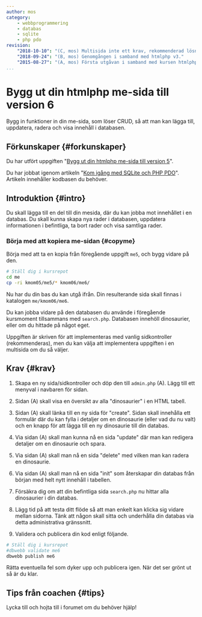 ```yaml
---
author: mos
category:
    - webbprogrammering
    - databas
    - sqlite
    - php pdo
revision:
    "2018-10-10": "(C, mos) Multisida inte ett krav, rekommenderad lösning med sidkontroller."
    "2018-09-24": "(B, mos) Genomgången i samband med htmlphp v3."
    "2015-08-27": "(A, mos) Första utgåvan i samband med kursen htmlphp v2."
...
```

Bygg ut din htmlphp me-sida till version 6
==================================

Bygg in funktioner in din me-sida, som löser CRUD, så att man kan lägga till, uppdatera, radera och visa innehåll i databasen.

<!--more-->



Förkunskaper {#forkunskaper}
-----------------------

Du har utfört uppgiften "[Bygg ut din htmlphp me-sida till version 5](htmlphp/proj5)".

Du har jobbat igenom artikeln "[Kom igång med SQLite och PHP PDO](kunskap/kom-igang-med-sqlite-och-php-pdo)". Artikeln innehåller kodbasen du behöver.



Introduktion {#intro}
-----------------------

Du skall lägga till en del till din mesida, där du kan jobba mot innehållet i en databas. Du skall kunna skapa nya rader i databasen, uppdatera informationen i befintliga, ta bort rader och visa samtliga rader.



### Börja med att kopiera me-sidan {#copyme}

Börja med att ta en kopia från föregående uppgift `me5`, och bygg vidare på den.

```bash
# Ställ dig i kursrepot
cd me
cp -ri kmom05/me5/* kmom06/me6/
```

Nu har du din bas du kan utgå ifrån. Din resulterande sida skall finnas i katalogen `me/kmom06/me6`.

Du kan jobba vidare på den databasen du använde i föregående kursmoment tillsammans med `search.php`. Databasen innehöll dinosaurier, eller om du hittade på något eget.

Uppgiften är skriven för att implementeras med vanlig sidkontroller (rekommenderas), men du kan välja att implementera uppgiften i en multisida om du så väljer.



Krav {#krav}
-----------------------

1. Skapa en ny sida/sidkontroller och döp den till `admin.php` (A). Lägg till ett menyval i navbaren för sidan.

1. Sidan (A) skall visa en översikt av alla "dinosaurier" i en HTML tabell.

1. Sidan (A) skall länka till en ny sida för "create". Sidan skall innehålla ett formulär där du kan fylla i detaljer om en dinosaurie (eller vad du nu valt) och en knapp för att lägga till en ny dinosaurie till din databas.

1. Via sidan (A) skall man kunna nå en sida "update" där man kan redigera detaljer om en dinosaurie och spara.

1. Via sidan (A) skall man nå en sida "delete" med vilken man kan radera en dinosaurie.

1. Via sidan (A) skall man nå en sida "init" som återskapar din databas från början med helt nytt innehåll i tabellen.

1. Försäkra dig om att din befintliga sida `search.php` nu hittar alla dinosaurier i din databas.

1. Lägg tid på att testa ditt flöde så att man enkelt kan klicka sig vidare mellan sidorna. Tänk att någon skall sitta och underhålla din databas via detta administrativa gränssnitt.

1. Validera och publicera din kod enligt följande.

```bash
# Ställ dig i kursrepot
#dbwebb validate me6
dbwebb publish me6
```

Rätta eventuella fel som dyker upp och publicera igen. När det ser grönt ut så är du klar. 



Tips från coachen {#tips}
-----------------------

Lycka till och hojta till i forumet om du behöver hjälp!
